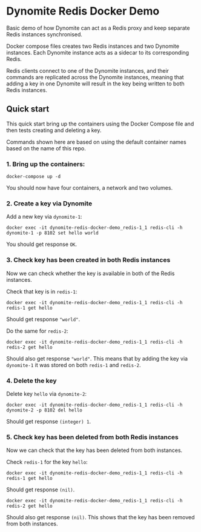 # Dynomite Redis Docker Demo

Basic demo of how Dynomite can act as a Redis proxy and keep separate Redis instances synchronised.

Docker compose files creates two Redis instances and two Dynomite instances. Each Dynomite instance acts as a sidecar to its corresponding Redis. 

Redis clients connect to one of the Dynomite instances, and their commands are replicated across the Dynomite instances, meaning that adding a key in one Dynomite will result in the key being written to both Redis instances.


## Quick start

This quick start bring up the containers using the Docker Compose file and then tests creating and deleting a key.

Commands shown here are based on using the default container names based on the name of this repo.

### 1. Bring up the containers:

```
docker-compose up -d
```

You should now have four containers, a network and two volumes.

### 2. Create a key via Dynomite

Add a new key via `dynomite-1`:

```
docker exec -it dynomite-redis-docker-demo_redis-1_1 redis-cli -h dynomite-1 -p 8102 set hello world
```

You should get response `OK`.

### 3. Check key has been created in both Redis instances

Now we can check whether the key is available in both of the Redis instances.

Check that key is in `redis-1`:

```
docker exec -it dynomite-redis-docker-demo_redis-1_1 redis-cli -h redis-1 get hello
```

Should get response `"world"`.

Do the same for `redis-2`:

```
docker exec -it dynomite-redis-docker-demo_redis-1_1 redis-cli -h redis-2 get hello
```

Should also get response `"world"`. This means that by adding the key via `dynomite-1` it was stored on both `redis-1` and `redis-2`.

### 4. Delete the key

Delete key `hello` via `dynomite-2`:

```
docker exec -it dynomite-redis-docker-demo_redis-1_1 redis-cli -h dynomite-2 -p 8102 del hello
```

Should get response `(integer) 1`.

### 5. Check key has been deleted from both Redis instances

Now we can check that the key has been deleted from both instances.

Check `redis-1` for the key `hello`:

```
docker exec -it dynomite-redis-docker-demo_redis-1_1 redis-cli -h redis-1 get hello
```

Should get response `(nil)`.

```
docker exec -it dynomite-redis-docker-demo_redis-1_1 redis-cli -h redis-2 get hello
```

Should also get response `(nil)`. This shows that the key has been removed from both instances.
